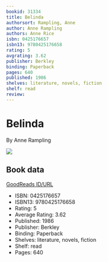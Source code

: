 ```yaml
---
bookid: 31334
title: Belinda
authorsort: Rampling, Anne
author: Anne Rampling
authors: Anne Rice
isbn: 0425176657
isbn13: 9780425176658
rating: 5
avgrating: 3.62
publisher: Berkley
binding: Paperback
pages: 640
published: 1986
shelves: literature, novels, fiction
shelf: read
review: 
---
```


# Belinda

By Anne Rampling

![](../../1442192796l/31334._SY475_.jpg)

## Book data

[GoodReads ID/URL](https://www.goodreads.com/book/show/31334)

- ISBN: 0425176657
- ISBN13: 9780425176658
- Rating: 5
- Average Rating: 3.62
- Published: 1986
- Publisher: Berkley
- Binding: Paperback
- Shelves: literature, novels, fiction
- Shelf: read
- Pages: 640

